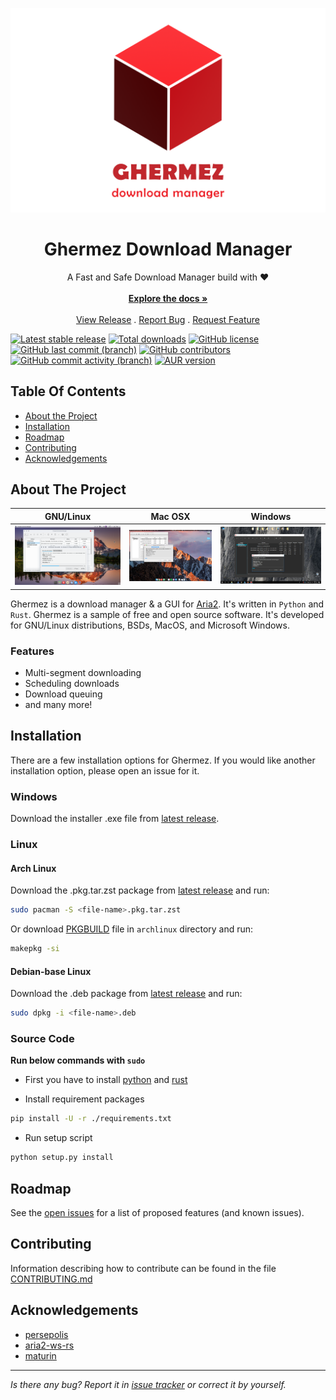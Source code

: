 <!-- markdownlint-disable MD033 -->
<!-- markdownlint-disable MD041 -->
<p align="center">
  <img src="./resources/ghermez-with-text.png" />
</p>
<h1 align="center">Ghermez Download Manager</h1>
<p align="center">
  A Fast and Safe Download Manager build with ❤️
  <br/>
  <br/>
  <a href="https://github.com/IamRezaMousavi/ghermez"><strong>Explore the docs »</strong></a>
  <br/>
  <br/>
  <a href="https://github.com/IamRezaMousavi/ghermez/releases">View Release</a>
  .
  <a href="https://github.com/IamRezaMousavi/ghermez/issues">Report Bug</a>
  .
  <a href="https://github.com/IamRezaMousavi/ghermez/issues">Request Feature</a>
</p>

[![Latest stable release](https://img.shields.io/github/v/release/IamRezaMousavi/ghermez)](https://github.com/IamRezaMousavi/ghermez/releases) [![Total downloads](https://img.shields.io/github/downloads/IamRezaMousavi/ghermez/total)](https://github.com/IamRezaMousavi/ghermez) [![GitHub license](https://img.shields.io/github/license/IamRezaMousavi/ghermez)](https://github.com/IamRezaMousavi/ghermez/blob/master/LICENSE) [![GitHub last commit (branch)](https://img.shields.io/github/last-commit/IamRezaMousavi/ghermez/master)](https://github.com/IamRezaMousavi/ghermez/commits/master) [![GitHub contributors](https://img.shields.io/github/contributors/IamRezaMousavi/ghermez)](https://github.com/IamRezaMousavi/ghermez/graphs/contributors) [![GitHub commit activity (branch)](https://img.shields.io/github/commit-activity/y/IamRezaMousavi/ghermez)](https://github.com/IamRezaMousavi/ghermez/commits/master) [![AUR version](https://img.shields.io/aur/version/ghermez)](https://aur.archlinux.org/packages/ghermez)

## Table Of Contents

- [About the Project](#about-the-project)
- [Installation](#installation)
- [Roadmap](#roadmap)
- [Contributing](#contributing)
- [Acknowledgements](#acknowledgements)

## About The Project

|GNU/Linux|Mac OSX|Windows|  
|:---:|:---:|:---:|
|![persepolis](./resources/screenshots/persepolis.png)|![mac](./resources/screenshots/mac.png)|![windows](./resources/screenshots/windows.png)|

Ghermez is a download manager & a GUI for [Aria2](https://github.com/aria2/aria2). It's written in `Python` and `Rust`. Ghermez is a sample of free and open source software. It's developed for GNU/Linux distributions, BSDs, MacOS, and Microsoft Windows.

### **Features**

- Multi-segment downloading
- Scheduling downloads
- Download queuing
- and many more!

## Installation

There are a few installation options for Ghermez. If you would like another installation option, please open an issue for it.

### Windows

Download the installer .exe file from [latest release](https://github.com/IamRezaMousavi/ghermez/releases/latest).

### Linux

#### Arch Linux

Download the .pkg.tar.zst package from [latest release](https://github.com/IamRezaMousavi/ghermez/releases/latest) and run:

```sh
sudo pacman -S <file-name>.pkg.tar.zst
```

Or download [PKGBUILD](./archlinux/PKGBUILD) file in `archlinux` directory and run:

```sh
makepkg -si
```

#### Debian-base Linux

Download the .deb package from [latest release](https://github.com/IamRezaMousavi/ghermez/releases/latest) and run:

```sh
sudo dpkg -i <file-name>.deb
```

### Source Code

**Run below commands with `sudo`**

- First you have to install [python](https://www.python.org/downloads/) and [rust](https://www.rust-lang.org/tools/install)

- Install requirement packages

```sh
pip install -U -r ./requirements.txt
```

- Run setup script

```sh
python setup.py install
```

## Roadmap

See the [open issues](https://github.com/ShaanCoding/ReadME-Generator/issues) for a list of proposed features (and known issues).

## Contributing

Information describing how to contribute can be found in the file [CONTRIBUTING.md](./CONTRIBUTING.md)

## Acknowledgements

- [persepolis](https://github.com/persepolisdm/persepolis)
- [aria2-ws-rs](https://github.com/ComfyFluffy/aria2-ws-rs)
- [maturin](https://github.com/PyO3/maturin)

---
_Is there any bug? Report it in [issue tracker](https://github.com/IamRezaMousavi/ghermez/issues) or correct it by yourself._
